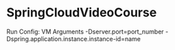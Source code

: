 # SpringCloudVideoCourse

Run Config: 
VM Arguments
-Dserver.port=port_number -Dspring.application.instance.instance-id=name

